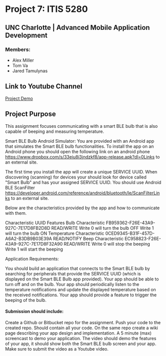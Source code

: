 # Project 7: ITIS 5280
## UNC Charlotte | Advanced Mobile Application Development
### Members:
- Alex Miller
- Tom Va
- Jared Tamulynas

## Link to Youtube Channel
[Project Demo](https://youtu.be/CvF-QhZMxes)

## Project Purpose
This assignment focuses communicating with a smart BLE bulb that is also capable of beeping and measuring temperature.

Smart BLE Bulb Android Simulator: You are provided with an Android app that simulates the Smart BLE bulb functionalities. 
To install the app on an Android phone you should open the following link on an android phone https://www.dropbox.com/s/33eiu8i3jndzkf8/app-release.apk?dl=0Links to an external site.

The first time you install the app will create a unique SERVICE UUID.
When discovering (scanning) for devices your should look for device called "Smart Bulb" and has your assigned SERVICE UUID. You should use Android BLE ScanFilter https://developer.android.com/reference/android/bluetooth/le/ScanFilterLinks to an external site. 

Below are the characteristics provided by the app and how to communicate with them. 

Characteristic 	                  UUID 	                                      Features
Bulb Characteristic 	            FB959362-F26E-43A9-927C-7E17D8FB2D8D 	      READ/WRITE    Write 0 will turn the bulb OFF Write 1 will turn the bulb ON
Temperature Characteristic 	      0CED9345-B31F-457D-A6A2-B3DB9B03E39A 	      READ/NOTIFY
Beep Characteristic 	            EC958823-F26E-43A9-927C-7E17D8F32A90 	      READ/WRITE    Write 0 will stop the beeping Write 1 will start the beeping

Application Requirements:

You should build an application that connects to the Smart BLE bulb by searching for peripherals that provide the SERVICE UUID (which is displayed on the Smart BLE Bulb app provided).
Your app should be able to turn off and on the bulb.
Your app should periodically listen to the temperature notifications and update the displayed temperature based on the received notifications.
Your app should provide a feature to trigger the beeping of the bulb.

#### Submission should include:
Create a Github or Bitbucket repo for the assignment.
Push your code to the created repo. Should contain all your code. 
On the same repo create a wiki page describing your app design and implementation. 
A 5 minute (max) screencast to demo your application. The video should demo the features of your app, it should show both the Smart BLE bulb screen and your app. Make sure to submit the video as a Youtube video.
